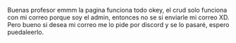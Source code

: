 Buenas profesor emmm la pagina funciona todo okey, el crud solo funciona con mi correo porque soy el admin, entonces no se si enviarle mi correo XD.
Pero bueno si desea mi correo me lo pide por discord y se lo pasaré, espero puedaleerlo.
